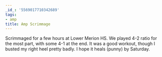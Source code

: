 ```yaml
---
_id_: '5569017710342689'
tags:
- amp
title: Amp Scrimmage
---
```


Scrimmaged for a few hours at Lower Merion HS. We played 4-2 ratio for the most part, with some 4-1 at the end. It was a good workout, though I busted my right heel pretty badly. I hope it heals (punny) by Saturday.
